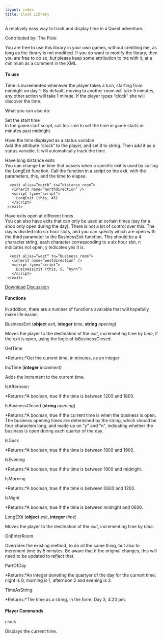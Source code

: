 ```yaml
---
layout: index
title: Clock Library
---
```


A relatively easy way to track and display time in a Quest adventure.

Contributed by: <span class="author">The Pixie</span>

You are free to use this library in your own games, without crediting me, as long as the library is not modified. If you do want to modify the library, then you are free to do so, but please keep some attribution to me with it, at a minimum as a comment in the XML.

#### To use

Time is incremented whenever the player takes a turn, starting from midnight on day 1. By default, moving to another room will take 5 minutes, any other action will take 1 minute. If the player types “clock” she will discover the time.

What you can also do:

Set the start time  
In the game.start script, call IncTime to set the time in game starts in minutes past midnight.

Have the time displayed as a status variable  
Add the attribute “clock” to the player, and set it to string. Then add it as a status variable. It will automatically track the time.

Have long distance exits  
You can change the time that passes when a specific exit is used by calling the LongExit function. Call the function in a script on the exit, with the parameters, this, and the time to elapse.

<!-- -->

      <exit alias=”north” to=”distance_room”>
       <inherit name=”northdirection” />
       <script type=”script”>
         LongExit (this, 45)
       </script>
     </exit>

Have exits open at different times  
You can also have exits that can only be used at certain times (say for a shop only open during the day). There is not a lot of control over this. The day is divided into six hour slots, and you can specify which are open with the third parameter to the BusinessExit function. This should be a 4 character string, each character corresponding to a six hour slot, n indicates not open, y indicates yes it is.

<!-- -->

      <exit alias=”west” to=”business_room”>
       <inherit name=”westdirection” />
       <script type=”script”>
         BusinessExit (this, 5, “nynn”)
       </script>
     </exit>

[Download]({{site.baseurl}}/files//clock.zip)
[Discussion](http://www.axeuk.com/phpBB3/viewtopic.php?f=10&t=2580)

#### Functions

In addition, there are a number of functions available that will hopefully make life easier.

BusinessExit (**object** *exit*, **integer** *time*, **string** *opening*)

Moves the player to the destination of the *exit*, incrementing time by *time*, if the exit is open, using the logic of IsBusinessClosed.

GetTime

*Returns:*Get the current time, in minutes, as an integer

IncTime (**integer** *increment*)

Adds the increment to the current time.

IsAfternoon

*Returns:*A boolean, true if the time is between 1200 and 1800.

IsBusinessClosed (**string** *opening*)

*Returns:*A boolean, true if the current time is when the business is open. The business opening times are determined by the string, which should be four characters long, and made up on "y" and "n", indicating whether the business is open during each quarter of the day.

IsDusk

*Returns:*A boolean, true if the time is between 1800 and 1900.

IsEvening

*Returns:*A boolean, true if the time is between 1800 and midnight.

IsMorning

*Returns:*A boolean, true if the time is between 0600 and 1200.

IsNight

*Returns:*A boolean, true if the time is between midnight and 0600.

LongEXit (**object** *exit*, **integer** *time*)

Moves the player to the destination of the *exit*, incrementing time by *time*.

OnEnterRoom

Overrides the existing method, to do all the same thing, but also to increment time by 5 minutes. Be aware that if the original changes, this will need to be updated to reflect that.

PartOfDay

*Returns:*An integer denoting the quartyer of the day for the current time; night is 0, mornihg is 1, afternoon 2 and evening is 3.

TimeAsString

*Returns:*The time as a string, in the form: Day 3, 4:23 pm.

#### Player Commands

clock

Displays the current time.
